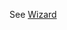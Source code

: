See [Wizard](https://mongoose.ws/wizard/#/output?board=pico-w&ide=Pico-SDK&rtos=baremetal&file=README.md)

